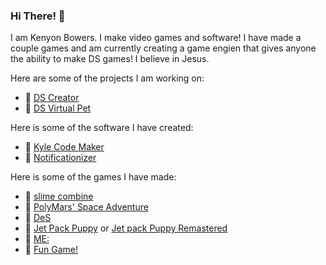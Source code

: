 ### Hi There! 👋
I am Kenyon Bowers. I make video games and software!
I have made a couple games and am currently creating a game engien that gives anyone the ability to make DS games!
I believe in Jesus.

Here are some of the projects I am working on:
- 🔭 [DS Creator](https://bowersindustry.github.io/ds-creator-docs/)
- 🔭 [DS Virtual Pet](https://github.com/MakeYourDSGame/DS-Virtual-Pet)

Here is some of the software I have created:
- 🔭 [Kyle Code Maker]()
- 🔭 [Notificationizer](https://bowersindustry.itch.io/notificationizer)

Here is some of the games I have made:
- 🔭 [slime combine](https://bowersindustry.itch.io/slime-combine)
- 🔭 [PolyMars' Space Adventure](https://github.com/BowersIndustry/PolyMars-Game)
- 🔭 [DeS](https://bowersindustry.itch.io/des)
- 🔭 [Jet Pack Puppy](https://bowersindustry.itch.io/jet-pack-puppy) or [Jet pack Puppy Remastered](https://bowersindustry.itch.io/jet-pack-puppy-remastered)
- 🔭 [ME:](https://bowersindustry.itch.io/me)
- 🔭 [Fun Game!](https://bowersindustry.itch.io/fun-game)
<!--
- 🌱 I’m currently learning ...
- 👯 I’m looking to collaborate on ...
- 🤔 I’m looking for help with ...
- 💬 Ask me about ...
- 📫 How to reach me: ...
- 😄 Pronouns: ...
- ⚡ Fun fact: ...
-->
